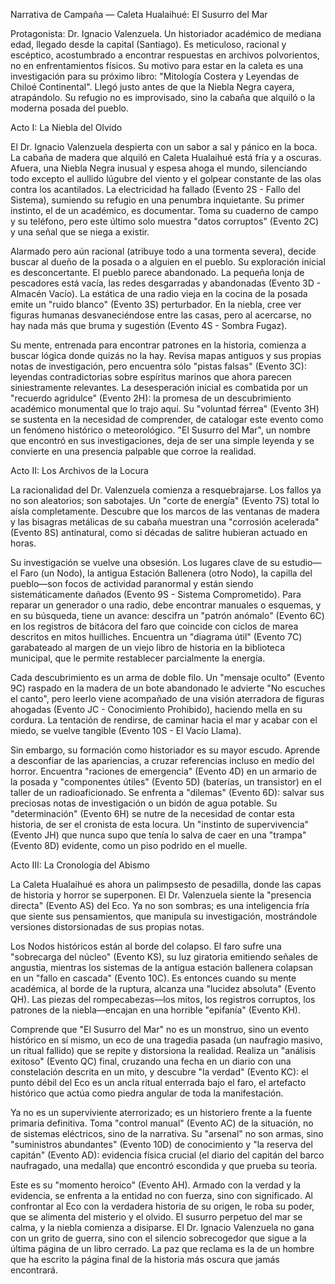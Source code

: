 Narrativa de Campaña — Caleta Hualaihué: El Susurro del Mar

Protagonista: Dr. Ignacio Valenzuela. Un historiador académico de mediana edad, llegado desde la capital (Santiago). Es meticuloso, racional y escéptico, acostumbrado a encontrar respuestas en archivos polvorientos, no en enfrentamientos físicos. Su motivo para estar en la caleta es una investigación para su próximo libro: "Mitología Costera y Leyendas de Chiloé Continental". Llegó justo antes de que la Niebla Negra cayera, atrapándolo. Su refugio no es improvisado, sino la cabaña que alquiló o la moderna posada del pueblo.

Acto I: La Niebla del Olvido

El Dr. Ignacio Valenzuela despierta con un sabor a sal y pánico en la boca. La cabaña de madera que alquiló en Caleta Hualaihué está fría y a oscuras. Afuera, una Niebla Negra inusual y espesa ahoga el mundo, silenciando todo excepto el aullido lúgubre del viento y el golpear constante de las olas contra los acantilados. La electricidad ha fallado (Evento 2S - Fallo del Sistema), sumiendo su refugio en una penumbra inquietante. Su primer instinto, el de un académico, es documentar. Toma su cuaderno de campo y su teléfono, pero este último solo muestra "datos corruptos" (Evento 2C) y una señal que se niega a existir.

Alarmado pero aún racional (atribuye todo a una tormenta severa), decide buscar al dueño de la posada o a alguien en el pueblo. Su exploración inicial es desconcertante. El pueblo parece abandonado. La pequeña lonja de pescadores está vacía, las redes desgarradas y abandonadas (Evento 3D - Almacén Vacío). La estática de una radio vieja en la cocina de la posada emite un "ruido blanco" (Evento 3S) perturbador. En la niebla, cree ver figuras humanas desvaneciéndose entre las casas, pero al acercarse, no hay nada más que bruma y sugestión (Evento 4S - Sombra Fugaz).

Su mente, entrenada para encontrar patrones en la historia, comienza a buscar lógica donde quizás no la hay. Revisa mapas antiguos y sus propias notas de investigación, pero encuentra sólo "pistas falsas" (Evento 3C): leyendas contradictorias sobre espíritus marinos que ahora parecen siniestramente relevantes. La desesperación inicial es combatida por un "recuerdo agridulce" (Evento 2H): la promesa de un descubrimiento académico monumental que lo trajo aquí. Su "voluntad férrea" (Evento 3H) se sustenta en la necesidad de comprender, de catalogar este evento como un fenómeno histórico o meteorológico. "El Susurro del Mar", un nombre que encontró en sus investigaciones, deja de ser una simple leyenda y se convierte en una presencia palpable que corroe la realidad.

Acto II: Los Archivos de la Locura

La racionalidad del Dr. Valenzuela comienza a resquebrajarse. Los fallos ya no son aleatorios; son sabotajes. Un "corte de energía" (Evento 7S) total lo aísla completamente. Descubre que los marcos de las ventanas de madera y las bisagras metálicas de su cabaña muestran una "corrosión acelerada" (Evento 8S) antinatural, como si décadas de salitre hubieran actuado en horas.

Su investigación se vuelve una obsesión. Los lugares clave de su estudio—el Faro (un Nodo), la antigua Estación Ballenera (otro Nodo), la capilla del pueblo—son focos de actividad paranormal y están siendo sistemáticamente dañados (Evento 9S - Sistema Comprometido). Para reparar un generador o una radio, debe encontrar manuales o esquemas, y en su búsqueda, tiene un avance: descifra un "patrón anómalo" (Evento 6C) en los registros de bitácora del faro que coincide con ciclos de marea descritos en mitos huilliches. Encuentra un "diagrama útil" (Evento 7C) garabateado al margen de un viejo libro de historia en la biblioteca municipal, que le permite restablecer parcialmente la energía.

Cada descubrimiento es un arma de doble filo. Un "mensaje oculto" (Evento 9C) raspado en la madera de un bote abandonado le advierte "No escuches el canto", pero leerlo viene acompañado de una visión aterradora de figuras ahogadas (Evento JC - Conocimiento Prohibido), haciendo mella en su cordura. La tentación de rendirse, de caminar hacia el mar y acabar con el miedo, se vuelve tangible (Evento 10S - El Vacío Llama).

Sin embargo, su formación como historiador es su mayor escudo. Aprende a desconfiar de las apariencias, a cruzar referencias incluso en medio del horror. Encuentra "raciones de emergencia" (Evento 4D) en un armario de la posada y "componentes útiles" (Evento 5D) (baterías, un transistor) en el taller de un radioaficionado. Se enfrenta a "dilemas" (Evento 6D): salvar sus preciosas notas de investigación o un bidón de agua potable. Su "determinación" (Evento 6H) se nutre de la necesidad de contar esta historia, de ser el cronista de esta locura. Un "instinto de supervivencia" (Evento JH) que nunca supo que tenía lo salva de caer en una "trampa" (Evento 8D) evidente, como un piso podrido en el muelle.

Acto III: La Cronología del Abismo

La Caleta Hualaihué es ahora un palimpsesto de pesadilla, donde las capas de historia y horror se superponen. El Dr. Valenzuela siente la "presencia directa" (Evento AS) del Eco. Ya no son sombras; es una inteligencia fría que siente sus pensamientos, que manipula su investigación, mostrándole versiones distorsionadas de sus propias notas.

Los Nodos históricos están al borde del colapso. El faro sufre una "sobrecarga del núcleo" (Evento KS), su luz giratoria emitiendo señales de angustia, mientras los sistemas de la antigua estación ballenera colapsan en un "fallo en cascada" (Evento 10C). Es entonces cuando su mente académica, al borde de la ruptura, alcanza una "lucidez absoluta" (Evento QH). Las piezas del rompecabezas—los mitos, los registros corruptos, los patrones de la niebla—encajan en una horrible "epifanía" (Evento KH).

Comprende que "El Susurro del Mar" no es un monstruo, sino un evento histórico en sí mismo, un eco de una tragedia pasada (un naufragio masivo, un ritual fallido) que se repite y distorsiona la realidad. Realiza un "análisis exitoso" (Evento QC) final, cruzando una fecha en un diario con una constelación descrita en un mito, y descubre "la verdad" (Evento KC): el punto débil del Eco es un ancla ritual enterrada bajo el faro, el artefacto histórico que actúa como piedra angular de toda la manifestación.

Ya no es un superviviente aterrorizado; es un historiero frente a la fuente primaria definitiva. Toma "control manual" (Evento AC) de la situación, no de sistemas eléctricos, sino de la narrativa. Su "arsenal" no son armas, sino "suministros abundantes" (Evento 10D) de conocimiento y "la reserva del capitán" (Evento AD): evidencia física crucial (el diario del capitán del barco naufragado, una medalla) que encontró escondida y que prueba su teoría.

Este es su "momento heroico" (Evento AH). Armado con la verdad y la evidencia, se enfrenta a la entidad no con fuerza, sino con significado. Al confrontar al Eco con la verdadera historia de su origen, le roba su poder, que se alimenta del misterio y el olvido. El susurro perpetuo del mar se calma, y la niebla comienza a disiparse. El Dr. Ignacio Valenzuela no gana con un grito de guerra, sino con el silencio sobrecogedor que sigue a la última página de un libro cerrado. La paz que reclama es la de un hombre que ha escrito la página final de la historia más oscura que jamás encontrará.